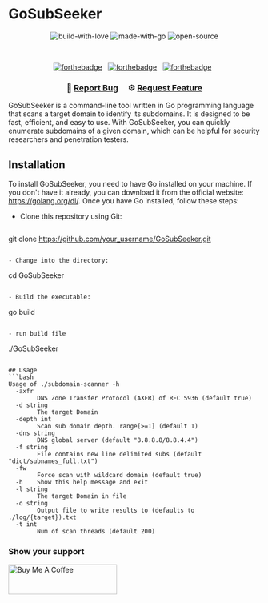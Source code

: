 # GoSubSeeker

<center>
	
![build-with-love](https://user-images.githubusercontent.com/67673221/222180229-23287ecf-e910-410d-94d8-30356d006302.svg)
![made-with-go](https://user-images.githubusercontent.com/67673221/222180277-0bdd8e7b-7852-43a7-8224-daad7d7947bd.svg)
![open-source](https://user-images.githubusercontent.com/67673221/222180309-821620f6-dbb1-441d-96e6-e3fec74cbb02.svg)	
 </center>
 
 <br/>

<center>

[![forthebadge](https://forthebadge.com/images/badges/built-with-love.svg)](https://forthebadge.com) &nbsp;
[![forthebadge](https://forthebadge.com/images/badges/made-with-javascript.svg)](https://forthebadge.com) &nbsp;
[![forthebadge](https://forthebadge.com/images/badges/open-source.svg)](https://forthebadge.com) &nbsp;

</center>

<h3 align="center">
    🐞
    <a href="https://github.com/Aryanstha/Code-Chronicles/issues">Report Bug</a> &nbsp; &nbsp;
    ⚙️
    <a href="https://github.com/Aryanstha/Code-Chronicles/issues">Request Feature</a>
</h3>

GoSubSeeker is a command-line tool written in Go programming language that scans a target domain to identify its subdomains. It is designed to be fast, efficient, and easy to use. With GoSubSeeker, you can quickly enumerate subdomains of a given domain, which can be helpful for security researchers and penetration testers.

## Installation

To install GoSubSeeker, you need to have Go installed on your machine. If you don't have it already, you can download it from the official website: https://golang.org/dl/. Once you have Go installed, follow these steps:

- Clone this repository using Git:
  ```bash
git clone https://github.com/your_username/GoSubSeeker.git
  ```
  
- Change into the directory:
```
cd GoSubSeeker
```

- Build the executable:
```
go build
```

- run build file
```
./GoSubSeeker
```

## Usage
```bash
Usage of ./subdomain-scanner -h
  -axfr
		DNS Zone Transfer Protocol (AXFR) of RFC 5936 (default true)
  -d string
		The target Domain
  -depth int
		Scan sub domain depth. range[>=1] (default 1)
  -dns string
		DNS global server (default "8.8.8.8/8.8.4.4")
  -f string
		File contains new line delimited subs (default "dict/subnames_full.txt")
  -fw
		Force scan with wildcard domain (default true)
  -h	Show this help message and exit
  -l string
		The target Domain in file
  -o string
		Output file to write results to (defaults to ./log/{target}).txt
  -t int
		Num of scan threads (default 200)
   ```
   
   ### Show your support

<a href="https://www.buymeacoffee.com/ajty97921p" target="_blank"><img src="https://cdn.buymeacoffee.com/buttons/v2/default-violet.png" alt="Buy Me A Coffee" height= "60px" width= "217px" ></a>

